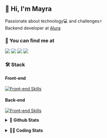 ## 👋 Hi, I'm Mayra

Passionate about technology💻 and challenges⚡  
Backend developer at [Alura](https://www.alura.com.br)   

### 💬 You can find me at

<a href="https://mayra.dev" target="_blank" rel="noopener"><img src="https://img.shields.io/badge/-mayra.dev-005FED?style=flat&logo=Google-chrome&logoColor=white"/></a>
<a href="https://linkedin.com/in/mayraamaral" target="_blank" rel="noopener"><img src="https://img.shields.io/badge/-/mayraamaral-0077B5?style=flat&logo=Linkedin&logoColor=white"/></a>
<a href="mailto:mayra@mayra.dev" target="_blank" rel="noopener"><img src="https://img.shields.io/badge/-mayra@mayra.dev-D14836?style=flat&logo=Gmail&logoColor=white"/></a>
<a href="" target="_blank" rel="noopener"><img src="https://img.shields.io/badge/-mayraamaral-7289DA?style=flat&logo=Discord&logoColor=white"/></a>

### 🛠️ Stack
#### Front-end

[![Front-end Skills](https://skillicons.dev/icons?i=react,next,angular,redux,styledcomponents,html,css,sass,js,ts,figma)](https://skillicons.dev)
#### Back-end

[![Front-end Skills](https://skillicons.dev/icons?i=java,spring,hibernate,aws,idea,postgres,mysql,git,linux,bash,nodejs,docker,kubernetes,jenkins)](https://skillicons.dev)


<details>
    <summary><strong>📌 Github Stats</strong></summary>
    <br />
    <div align="center">
        <table>
      <td><img height="160em" src="https://github-readme-stats.vercel.app/api?username=mayraamaral&show_icons=true&theme=algolia&hide_border=true&hide=stars&count_private=true" alt="Readme stats"></td>
      <td><img height="160em" src="https://github-readme-stats.vercel.app/api/top-langs/?username=mayraamaral&&layout=compact&&theme=algolia&hide_border=true&langs_count=6" alt="Language stats"></td>
       </table>
  </div> 
    

  <p align="center">
    <img src="https://github-readme-streak-stats.herokuapp.com?user=mayraamaral&theme=dark&hide_border=true&date_format=j%20M%5B%20Y%5D&locale=pt-br&background=050F2C&ring=0195DD&fire=23AA7D&currStreakLabel=23AA7D" alt="Streak stats">
  </p> 
</details>

<br />

<details>
  <summary><strong>👩‍💻 Coding Stats</strong></summary>
  <br />
  
  <!--START_SECTION:waka-->
![Code Time](http://img.shields.io/badge/Code%20Time-578%20hrs-blue)

**🐱 My GitHub Data** 

> 📦 583.7 kB Used in GitHub's Storage 
 > 
> 🚫 Not Opted to Hire
 > 
> 📜 59 Public Repositories 
 > 
> 🔑 33 Private Repositories 
 > 
**I'm an Early 🐤** 

```text
🌞 Morning                5424 commits        ██████░░░░░░░░░░░░░░░░░░░   22.21 % 
🌆 Daytime                15518 commits       ████████████████░░░░░░░░░   63.56 % 
🌃 Evening                3198 commits        ███░░░░░░░░░░░░░░░░░░░░░░   13.10 % 
🌙 Night                  276 commits         ░░░░░░░░░░░░░░░░░░░░░░░░░   01.13 % 
```
📅 **I'm Most Productive on Wednesday** 

```text
Monday                   3762 commits        ████░░░░░░░░░░░░░░░░░░░░░   15.41 % 
Tuesday                  2702 commits        ███░░░░░░░░░░░░░░░░░░░░░░   11.07 % 
Wednesday                8415 commits        █████████░░░░░░░░░░░░░░░░   34.47 % 
Thursday                 5616 commits        ██████░░░░░░░░░░░░░░░░░░░   23.00 % 
Friday                   3201 commits        ███░░░░░░░░░░░░░░░░░░░░░░   13.11 % 
Saturday                 301 commits         ░░░░░░░░░░░░░░░░░░░░░░░░░   01.23 % 
Sunday                   419 commits         ░░░░░░░░░░░░░░░░░░░░░░░░░   01.72 % 
```


📊 **This Week I Spent My Time On** 

```text
🕑︎ Time Zone: America/Sao_Paulo

💬 Programming Languages: 
Java                     2 hrs 45 mins       ████████████░░░░░░░░░░░░░   48.03 % 
JavaScript               1 hr 33 mins        ███████░░░░░░░░░░░░░░░░░░   27.19 % 
CSS                      48 mins             ███░░░░░░░░░░░░░░░░░░░░░░   13.94 % 
SQL                      27 mins             ██░░░░░░░░░░░░░░░░░░░░░░░   07.97 % 
Properties               7 mins              █░░░░░░░░░░░░░░░░░░░░░░░░   02.19 % 

🔥 Editors: 
IntelliJ IDEA            5 hrs 44 mins       █████████████████████████   100.00 % 

💻 Operating System: 
Linux                    5 hrs 44 mins       █████████████████████████   100.00 % 
```

**I Mostly Code in Java** 

```text
Java                     123 repos           ███████░░░░░░░░░░░░░░░░░░   28.02 % 
HTML                     110 repos           ██████░░░░░░░░░░░░░░░░░░░   25.06 % 
JavaScript               101 repos           ██████░░░░░░░░░░░░░░░░░░░   23.01 % 
TypeScript               83 repos            █████░░░░░░░░░░░░░░░░░░░░   18.91 % 
Dockerfile               1 repo              ░░░░░░░░░░░░░░░░░░░░░░░░░   00.23 % 
```




 Last Updated on 03/10/2024 19:13:26 UTC
<!--END_SECTION:waka-->

</details>
